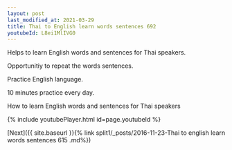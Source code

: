 ```yaml
---
layout: post
last_modified_at: 2021-03-29
title: Thai to English learn words sentences 692 
youtubeId: L8ei1MlIVG0
---
```

 
 
Helps to learn English words and sentences for Thai speakers.

Opportunitiy to repeat the words sentences. 

Practice English language. 
 
10 minutes practice every day. 
 
How to learn English words and sentences for Thai speakers 
 
{% include youtubePlayer.html id=page.youtubeId %}
 
 
[Next]({{ site.baseurl }}{% link  split1/_posts/2016-11-23-Thai to english learn words sentences 615 .md%})
 

